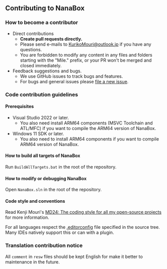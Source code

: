 ﻿## Contributing to NanaBox

### How to become a contributor

- Direct contributions
  - **Create pull requests directly.**
  - Please send e-mails to KurikoMouri@outlook.jp if you have any questions.
  - You are forbidden to modify any content in any files and folders starting 
    with the "Mile." prefix, or your PR won't be merged and closed immediately.
- Feedback suggestions and bugs.
  - We use GitHub issues to track bugs and features.
  - For bugs and general issues please 
    [file a new issue](https://github.com/M2Team/NanaBox/issues/new).

### Code contribution guidelines

#### Prerequisites

- Visual Studio 2022 or later.
  - You also need install ARM64 components (MSVC Toolchain and ATL/MFC) if you
    want to compile the ARM64 version of NanaBox.
- Windows 11 SDK or later.
  - You also need to install ARM64 components if you want to compile ARM64
    version of NanaBox.

#### How to build all targets of NanaBox

Run `BuildAllTargets.bat` in the root of the repository.

#### How to modify or debugging NanaBox

Open `NanaBox.sln` in the root of the repository.

#### Code style and conventions

Read Kenji Mouri's [MD24: The coding style for all my open-source projects] for
more information.

[MD24: The coding style for all my open-source projects]: https://github.com/MouriNaruto/MouriDocs/tree/main/docs/24

For all languages respect the [.editorconfig](https://editorconfig.org/) file 
specified in the source tree. Many IDEs natively support this or can with a 
plugin.

### Translation contribution notice

All `comment` in `resw` files should be kept English for make it better to 
maintenance in the future.
